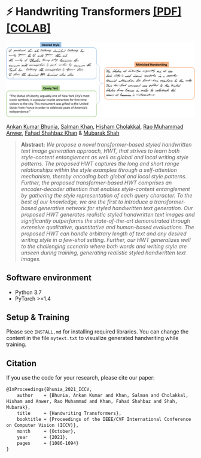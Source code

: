 # :zap: Handwriting Transformers **[[PDF]](https://openaccess.thecvf.com/content/ICCV2021/papers/Bhunia_Handwriting_Transformers_ICCV_2021_paper.pdf) [[COLAB]](https://colab.research.google.com/github/ankanbhunia/Handwriting-Transformers/blob/main/demo.ipynb)**
<img src="Figures/Result.gif" width="800"/>

[Ankan Kumar Bhunia](https://scholar.google.com/citations?user=2leAc3AAAAAJ&hl=en),
[Salman Khan](https://scholar.google.com/citations?user=M59O9lkAAAAJ&hl=en),
[Hisham Cholakkal](https://scholar.google.com/citations?user=bZ3YBRcAAAAJ&hl=en), 
[Rao Muhammad Anwer](https://scholar.google.fi/citations?user=_KlvMVoAAAAJ&hl=en),
[Fahad Shahbaz Khan](https://scholar.google.ch/citations?user=zvaeYnUAAAAJ&hl=en&oi=ao) &
[Mubarak Shah](https://scholar.google.com/citations?user=p8gsO3gAAAAJ&hl=en)


> **Abstract:** 
>*We propose a novel transformer-based styled handwritten text image generation approach, HWT, that strives to learn both style-content entanglement as well as global and local writing style patterns. The proposed HWT captures the long and short range  relationships within the style examples through a self-attention mechanism, thereby encoding both global and local style patterns. Further, the proposed transformer-based HWT comprises an encoder-decoder attention that enables style-content entanglement by gathering the style representation of each query character. To the best of our knowledge, we are the first to introduce a transformer-based generative network for styled handwritten text generation. Our proposed HWT generates realistic styled handwritten text images and significantly outperforms the state-of-the-art demonstrated through extensive qualitative, quantitative and human-based evaluations. The proposed HWT can handle arbitrary length of text and any desired writing style in a few-shot setting. Further, our HWT generalizes well to the challenging scenario where both words and writing style are unseen during training, generating realistic styled handwritten text images.* 


## Software environment

- Python 3.7
- PyTorch >=1.4

## Setup & Training

Please see ```INSTALL.md``` for installing required libraries. You can change the content in the file ```mytext.txt``` to visualize generated handwriting while training.   

## Citation

If you use the code for your research, please cite our paper:

```
@InProceedings{Bhunia_2021_ICCV,
    author    = {Bhunia, Ankan Kumar and Khan, Salman and Cholakkal, Hisham and Anwer, Rao Muhammad and Khan, Fahad Shahbaz and Shah, Mubarak},
    title     = {Handwriting Transformers},
    booktitle = {Proceedings of the IEEE/CVF International Conference on Computer Vision (ICCV)},
    month     = {October},
    year      = {2021},
    pages     = {1086-1094}
}
```

